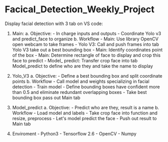 # Facical_Detection_Weekly_Project
 
Display facial detection with 3 tab on VS code:

1. Main:
		a. Objective:
			- In charge inputs and outputs
			- Coordinate Yolo v3 and predict_face to organize
		b. Workflow
			- Main: 			Use library OpenCV open webcam to take frames
			- Yolo V3: 			Call and push frames into tab Yolo V3 take out a best bounding box
			- Main: 			Identify coordinates point of the box
			- Main: 		  	Determine rectangle of face to display and crop this face to predict 
			- Model_ predict: 	Transfer crop face into tab Model_predict to define who are they and take the name to display
2. Yolo_V3
		a. Objective:
			- Define a best bounding box and split coordinate points
		b. Workflow
			- Call model and weights specializing in facial detection
			- Train model
			- Define bounding boxes have confident more than 0.5 and eliminate redundant overlapping boxes
			- Take best bounding box pass out Main tab

3. Model_predict
		a. Objective:
			- Predict who are they, result is a name
		b. Workflow
			- Load model and labels
			- Take crop face into function and resize, preprocess 
			- Let's model predict the face
			- Push out result to Main tab
4. Enviroment
		- Python3
		- Tensorflow 2.6
		- OpenCV 
		- Numpy
		